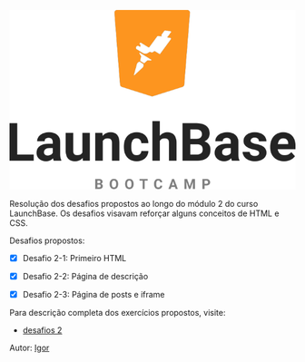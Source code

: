 ![](/images/launchbase.png)

Resolução dos desafios propostos ao longo do módulo 2 do curso LaunchBase. Os desafios visavam reforçar alguns conceitos de HTML e CSS.

Desafios propostos:

-   [x] Desafio 2-1: Primeiro HTML
-   [x] Desafio 2-2: Página de descrição
-   [X] Desafio 2-3: Página de posts e iframe

 
 Para descrição completa dos exercícios propostos, visite:
 
  - [desafios 2](https://github.com/rocketseat-education/bootcamp-launchbase-desafios-02)


 Autor: [Igor](https://www.linkedin.com/in/oigorsilva/)
